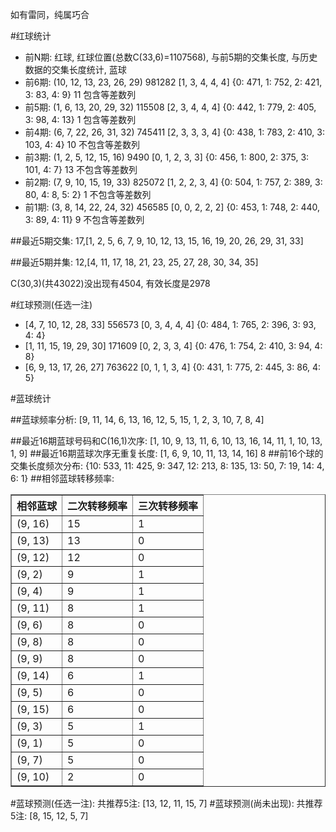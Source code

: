 <!-- 
.. title: 双色球2014150期(2014-12-25)数据分析报告
.. slug: slott-2014150-2014-12-25-report
.. date: 2014-12-26 08:00:00 UTC+08:00
.. tags: Lottery
.. link: 
.. description: 
.. type: text
-->

如有雷同，纯属巧合

<!-- TEASER_END-->

#红球统计

- 前N期: 红球, 红球位置(总数C(33,6)=1107568), 与前5期的交集长度, 与历史数据的交集长度统计, 蓝球
- 前6期: (10, 12, 13, 23, 26, 29) 981282 [1, 3, 4, 4, 4] {0: 471, 1: 752, 2: 421, 3: 83, 4: 9} 11 包含等差数列
- 前5期: (1, 6, 13, 20, 29, 32) 115508 [2, 3, 4, 4, 4] {0: 442, 1: 779, 2: 405, 3: 98, 4: 13} 1 包含等差数列
- 前4期: (6, 7, 22, 26, 31, 32) 745411 [2, 3, 3, 3, 4] {0: 438, 1: 783, 2: 410, 3: 103, 4: 4} 10 不包含等差数列
- 前3期: (1, 2, 5, 12, 15, 16) 9490 [0, 1, 2, 3, 3] {0: 456, 1: 800, 2: 375, 3: 101, 4: 7} 13 不包含等差数列
- 前2期: (7, 9, 10, 15, 19, 33) 825072 [1, 2, 2, 3, 4] {0: 504, 1: 757, 2: 389, 3: 80, 4: 8, 5: 2} 1 不包含等差数列
- 前1期: (3, 8, 14, 22, 24, 32) 456585 [0, 0, 2, 2, 2] {0: 453, 1: 748, 2: 440, 3: 89, 4: 11} 9 不包含等差数列

##最近5期交集:
17,[1, 2, 5, 6, 7, 9, 10, 12, 13, 15, 16, 19, 20, 26, 29, 31, 33]

##最近5期并集:
12,[4, 11, 17, 18, 21, 23, 25, 27, 28, 30, 34, 35]

C(30,3)(共43022)没出现有4504, 
有效长度是2978

#红球预测(任选一注)

- [4, 7, 10, 12, 28, 33] 556573 [0, 3, 4, 4, 4] {0: 484, 1: 765, 2: 396, 3: 93, 4: 4}
- [1, 11, 15, 19, 29, 30] 171609 [0, 2, 3, 3, 4] {0: 476, 1: 754, 2: 410, 3: 94, 4: 8}
- [6, 9, 13, 17, 26, 27] 763622 [0, 1, 1, 3, 4] {0: 431, 1: 775, 2: 445, 3: 86, 4: 5}

#蓝球统计

##蓝球频率分析:
[9, 11, 14, 6, 13, 16, 12, 5, 15, 1, 2, 3, 10, 7, 8, 4]

##最近16期蓝球号码和C(16,1)次序:
[1, 10, 9, 13, 11, 6, 10, 13, 16, 14, 11, 1, 10, 13, 1, 9]
##最近16期蓝球次序无重复长度:
[1, 6, 9, 10, 11, 13, 14, 16] 8
##前16个球的交集长度频次分布:
{10: 533, 11: 425, 9: 347, 12: 213, 8: 135, 13: 50, 7: 19, 14: 4, 6: 1}
##相邻蓝球转移频率:
<table border="1" class="table table-striped dataframe">
  <thead>
    <tr style="text-align: right;">
      <th>相邻蓝球</th>
      <th>二次转移频率</th>
      <th>三次转移频率</th>
    </tr>
  </thead>
  <tbody>
    <tr>
      <td> (9, 16)</td>
      <td> 15</td>
      <td> 1</td>
    </tr>
    <tr>
      <td> (9, 13)</td>
      <td> 13</td>
      <td> 0</td>
    </tr>
    <tr>
      <td> (9, 12)</td>
      <td> 12</td>
      <td> 0</td>
    </tr>
    <tr>
      <td>  (9, 2)</td>
      <td>  9</td>
      <td> 1</td>
    </tr>
    <tr>
      <td>  (9, 4)</td>
      <td>  9</td>
      <td> 1</td>
    </tr>
    <tr>
      <td> (9, 11)</td>
      <td>  8</td>
      <td> 1</td>
    </tr>
    <tr>
      <td>  (9, 6)</td>
      <td>  8</td>
      <td> 0</td>
    </tr>
    <tr>
      <td>  (9, 8)</td>
      <td>  8</td>
      <td> 0</td>
    </tr>
    <tr>
      <td>  (9, 9)</td>
      <td>  8</td>
      <td> 0</td>
    </tr>
    <tr>
      <td> (9, 14)</td>
      <td>  6</td>
      <td> 1</td>
    </tr>
    <tr>
      <td>  (9, 5)</td>
      <td>  6</td>
      <td> 0</td>
    </tr>
    <tr>
      <td> (9, 15)</td>
      <td>  6</td>
      <td> 0</td>
    </tr>
    <tr>
      <td>  (9, 3)</td>
      <td>  5</td>
      <td> 1</td>
    </tr>
    <tr>
      <td>  (9, 1)</td>
      <td>  5</td>
      <td> 0</td>
    </tr>
    <tr>
      <td>  (9, 7)</td>
      <td>  5</td>
      <td> 0</td>
    </tr>
    <tr>
      <td> (9, 10)</td>
      <td>  2</td>
      <td> 0</td>
    </tr>
  </tbody>
</table>
#蓝球预测(任选一注):
共推荐5注: [13, 12, 11, 15, 7]
#蓝球预测(尚未出现):
共推荐5注: [8, 15, 12, 5, 7]

